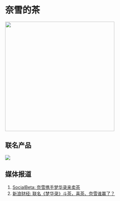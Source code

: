 # 奈雪的茶


<img src="/image/xianxi/naixue-10.jpg" width="352">

## 联名产品

![](/image/xianxi/naixue-20.png)


## 媒体报道

1. [SocialBeta: 奈雪携手梦华录来卖茶](https://socialbeta.com/c/11981)
2. [新浪财经: 联名《梦华录》斗茶，喜茶、奈雪谁赢了？](https://finance.sina.com.cn/stock/hkstock/ggscyd/2022-07-04/doc-imizirav1820836.shtml)
